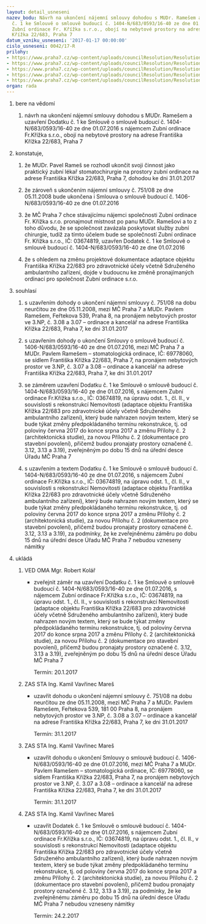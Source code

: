 ```yaml
---
layout: detail_usneseni
nazev_bodu: Návrh na ukončení nájemní smlouvy dohodou s MUDr. Ramešem a uzavření Dodatku
  č. 1 ke Smlouvě o smlouvě budoucí č. 1404-N/683/0593/16-40 ze dne 01.07.2016 s nájemcem
  Zubní ordinace Fr. Křížka s.r.o., obojí na nebytové prostory na adrese Františka
  Křížka 22/683, Praha 7
datum_vzniku_usneseni: '2017-01-17 00:00:00'
cislo_usneseni: 0042/17-R
prilohy:
- https://www.praha7.cz/wp-content/uploads/councilResolution/Resolutions/28767/export/01DZ_Rames~156549.doc
- https://www.praha7.cz/wp-content/uploads/councilResolution/Resolutions/28767/export/Zubniordinace_SoSb~156548.pdf
- https://www.praha7.cz/wp-content/uploads/councilResolution/Resolutions/28767/export/Zubniordinacesro_DODATEKc1keSoSb_FrKrizka22~156547.doc
- https://www.praha7.cz/wp-content/uploads/councilResolution/Resolutions/28767/export/04_Rames~156546.pdf
- https://www.praha7.cz/wp-content/uploads/councilResolution/Resolutions/28767/export/export~296933.pdf
organ: rada
---
```

<ol id="urzList" class="urzList_view"><li id="" class="urzClass1"><span name="1">bere na vědomí</span><ol class="urzOlClass"><li style="text-align: left;" id="" class="urzClass2"><span><p>návrh na ukončení nájemní smlouvy dohodou s MUDr. Ramešem a uzavření Dodatku č. 1 ke Smlouvě o smlouvě budoucí č. 1404-N/683/0593/16-40 ze dne 01.07.2016 s nájemcem Zubní ordinace Fr.Křížka s.r.o., obojí na nebytové prostory na adrese Františka Křížka 22/683, Praha 7</p></span></li></ol></li><li id="" class="urzClass1"><span name="50">konstatuje,</span><ol class="urzOlClass"><li style="text-align: left;" id="" class="urzClass2"><span><p>že MUDr. Pavel Rameš se rozhodl ukončit svoji činnost jako praktický zubní lékař stomatochirurgie na prostory zubní ordinace na adrese Františka Křížka 22/683, Praha 7, dohodou ke dni 31.01.2017</p></span></li><li style="text-align: left;" id="" class="urzClass2"><span><p>že zároveň s ukončením nájemní smlouvy č. 751/08 ze dne 05.11.2008 bude ukončena i Smlouva o smlouvě budoucí č. 1406-N/683/0593/16-40 ze dne 01.07.2016</p></span></li><li style="text-align: left;" id="" class="urzClass2"><span><p>že MČ Praha 7 chce stávajícímu nájemci společnosti Zubní ordinace Fr. Křížka s.r.o. pronajmout místnost po panu MUDr. Ramešovi a to z toho důvodu, že se společnost zavázala poskytovat služby zubní chirurgie, tudíž za tímto účelem bude se společností Zubní ordinace Fr. Křížka s.r.o., IČ: 03674819, uzavřen Dodatek č. 1 ke Smlouvě o smlouvě budoucí č. 1404-N/683/0593/16-40 ze dne 01.07.2016<br></p></span></li><li style="text-align: left;" id="" class="urzClass2"><span><p>že s ohledem na změnu projektové dokumentace adaptace objektu Františka Křížka 22/683 pro zdravotnické účely včetně Sdruženého ambulantního zařízení, dojde v budoucnu ke změně pronajímaných ordinací pro společnost Zubní ordinace s.r.o.</p></span></li></ol></li><li id="" class="urzClass1"><span name="26">souhlasí</span><ol class="urzOlClass"><li style="text-align: left;" id="" class="urzClass2"><span><p>s uzavřením dohody o ukončení nájemní smlouvy č. 751/08 na dobu neurčitou ze dne 05.11.2008, mezi MČ Praha 7 a MUDr. Pavlem Ramešem, Feřtekova 539, Praha 8, na pronájem nebytových prostor ve 3.NP, č. 3.08 a 3.07 – ordinace a kancelář na adrese Františka Křížka 22/683, Praha 7, ke dni 31.01.2017</p></span></li><li style="text-align: left;" id="" class="urzClass2"><span><p>s uzavřením dohody o ukončení Smlouvy o smlouvě budoucí č. 1406-N/683/0593/16-40 ze dne 01.07.2016, mezi MČ Praha 7 a MUDr. Pavlem Ramešem – stomatologická ordinace, IČ: 69778060, se sídlem Františka Křížka 22/683, Praha 7, na pronájem nebytových prostor ve 3.NP, č. 3.07 a 3.08 – ordinace a kancelář na adrese Františka Křížka 22/683, Praha 7, ke dni 31.01.2017</p></span></li><li style="text-align: left;" id="" class="urzClass2"><span><p>se záměrem uzavření Dodatku č. 1 ke Smlouvě o smlouvě budoucí č. 1404-N/683/0593/16-40 ze dne 01.07.2016, s nájemcem Zubní ordinace Fr.Křížka s.r.o., IČ: 03674819, na úpravu odst. 1., čl. II., v souvislosti s rekonstrukcí Nemovitosti (adaptace objektu Františka Křížka 22/683 pro zdravotnické účely včetně Sdruženého ambulantního zařízení), který bude nahrazen novým textem, který se bude týkat změny předpokládaného termínu rekonstrukce, tj. od poloviny června 2017 do konce srpna 2017 a změnu Přílohy č. 2 (architektonická studie), za novou Přílohu č. 2 (dokumentace pro stavební povolení), přičemž budou pronajaty prostory označené č. 3.12, 3.13 a 3.19), zveřejněným po dobu 15 dnů na úřední desce Úřadu MČ Praha 7<br></p></span></li><li style="text-align: left;" id="" class="urzClass2"><span><p>s uzavřením a textem Dodatku č. 1 ke Smlouvě o smlouvě budoucí č. 1404-N/683/0593/16-40 ze dne 01.07.2016, s nájemcem Zubní ordinace Fr.Křížka s.r.o., IČ: 03674819, na úpravu odst. 1., čl. II., v souvislosti s rekonstrukcí Nemovitosti (adaptace objektu Františka Křížka 22/683 pro zdravotnické účely včetně Sdruženého ambulantního zařízení), který bude nahrazen novým textem, který se bude týkat změny předpokládaného termínu rekonstrukce, tj. od poloviny června 2017 do konce srpna 2017 a změnu Přílohy č. 2 (architektonická studie), za novou Přílohu č. 2 (dokumentace pro stavební povolení), přičemž budou pronajaty prostory označené č. 3.12, 3.13 a 3.19), za podmínky, že ke zveřejněnému záměru po dobu 15 dnů na úřední desce Úřadu MČ Praha 7 nebudou vzneseny námitky<br></p></span></li></ol></li><li class="urzClass1" id="urzUkoly"><span name="1">ukládá</span><ol class="urzOlClass"><li class="urzClass2"><span><p>VED OMA Mgr. Robert Kolář</p></span><ul class="urzUlClass"><li class="urzClass3"><span><p>zveřejnit záměr na uzavření Dodatku č. 1 ke Smlouvě o smlouvě budoucí č. 1404-N/683/0593/16-40 ze dne 01.07.2016, s nájemcem Zubní ordinace Fr.Křížka s.r.o., IČ: 03674819, na úpravu odst. 1., čl. II., v souvislosti s rekonstrukcí Nemovitosti (adaptace objektu Františka Křížka 22/683 pro zdravotnické účely včetně Sdruženého ambulantního zařízení), který bude nahrazen novým textem, který se bude týkat změny předpokládaného termínu rekonstrukce, tj. od poloviny června 2017 do konce srpna 2017 a změnu Přílohy č. 2 (architektonická studie), za novou Přílohu č. 2 (dokumentace pro stavební povolení), přičemž budou pronajaty prostory označené č. 3.12, 3.13 a 3.19), zveřejněným po dobu 15 dnů na úřední desce Úřadu MČ Praha 7</p></span><span class="urzUkolTermin">  Termín:&nbsp;20.1.2017</span></li></ul></li><li class="urzClass2"><span><p>ZAS STA Ing. Kamil Vavřinec Mareš</p></span><ul class="urzUlClass"><li class="urzClass3"><span><p>uzavřít dohodu o ukončení nájemní smlouvy č. 751/08 na dobu neurčitou ze dne 05.11.2008, mezi MČ Praha 7 a MUDr. Pavlem Ramešem, Feřtekova 539, 181 00 Praha 8, na pronájem nebytových prostor ve 3.NP, č. 3.08 a 3.07 – ordinace a kancelář na adrese Františka Křížka 22/683, Praha 7, ke dni 31.01.2017</p></span><span class="urzUkolTermin">  Termín:&nbsp;31.1.2017</span></li></ul></li><li class="urzClass2"><span><p>ZAS STA Ing. Kamil Vavřinec Mareš</p></span><ul class="urzUlClass"><li class="urzClass3"><span><p>uzavřít dohodu o ukončení Smlouvy o smlouvě budoucí č. 1406-N/683/0593/16-40 ze dne 01.07.2016, mezi MČ Praha 7 a MUDr. Pavlem Ramešem – stomatologická ordinace, IČ: 69778060, se sídlem Františka Křížka 22/683, Praha 7, na pronájem nebytových prostor ve 3.NP, č. 3.07 a 3.08 – ordinace a kancelář na adrese Františka Křížka 22/683, Praha 7, ke dni 31.01.2017</p></span><span class="urzUkolTermin">  Termín:&nbsp;31.1.2017</span></li></ul></li><li class="urzClass2"><span><p>ZAS STA Ing. Kamil Vavřinec Mareš</p></span><ul class="urzUlClass"><li class="urzClass3"><span><p>uzavřít Dodatek č. 1 ke Smlouvě o smlouvě budoucí č. 1404-N/683/0593/16-40 ze dne 01.07.2016, s nájemcem Zubní ordinace Fr.Křížka s.r.o., IČ: 03674819, na úpravu odst. 1., čl. II., v souvislosti s rekonstrukcí Nemovitosti (adaptace objektu Františka Křížka 22/683 pro zdravotnické účely včetně Sdruženého ambulantního zařízení), který bude nahrazen novým textem, který se bude týkat změny předpokládaného termínu rekonstrukce, tj. od poloviny června 2017 do konce srpna 2017 a změnu Přílohy č. 2 (architektonická studie), za novou Přílohu č. 2 (dokumentace pro stavební povolení), přičemž budou pronajaty prostory označené č. 3.12, 3.13 a 3.19), za podmínky, že ke zveřejněnému záměru po dobu 15 dnů na úřední desce Úřadu MČ Praha 7 nebudou vzneseny námitky</p></span><span class="urzUkolTermin">  Termín:&nbsp;24.2.2017</span></li></ul></li></ol></li></ol>